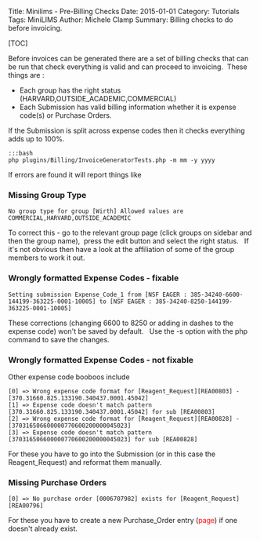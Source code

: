 Title: Minilims - Pre-Billing Checks
Date: 2015-01-01
Category: Tutorials
Tags: MiniLIMS
Author: Michele Clamp
Summary: Billing checks to do before invoicing.

[TOC]

Before invoices can be generated there are a set of billing checks that can be run that check everything is valid and can proceed to invoicing.  These things are : 

* Each group has the right status (HARVARD,OUTSIDE_ACADEMIC,COMMERCIAL) 
* Each Submission has valid billing information whether it is expense code(s) or Purchase Orders.  

If the Submission is split across expense codes then it checks everything adds up to 100%.

    :::bash
    php plugins/Billing/InvoiceGeneratorTests.php -m mm -y yyyy

If errors are found it will report things like

### Missing Group Type

    No group type for group [Wirth] Allowed values are COMMERCIAL,HARVARD,OUTSIDE_ACADEMIC

To correct this - go to the relevant group page (click groups on sidebar and then the group name),  press the edit button and select the right status.   If it's not obvious then have a look at the affiliation of some of the group members to work it out.

### Wrongly formatted Expense Codes - fixable

    Setting submission Expense_Code_1 from [NSF EAGER : 385-34240-6600-144199-363225-0001-10005] to [NSF EAGER : 385-34240-8250-144199-363225-0001-10005]

These corrections (changing 6600 to 8250 or adding in dashes to the expense code) won't be saved by default.   Use the -s option with the php command to save the changes.

### Wrongly formatted Expense Codes - not fixable

Other expense code booboos include

    [0] => Wrong expense code format for [Reagent_Request][REA00803] - [370.31660.825.133190.340437.0001.45042]
    [1] => Expense code doesn't match pattern [370.31660.825.133190.340437.0001.45042] for sub [REA00803]
    [2] => Wrong expense code format for [Reagent_Request][REA00828] - [370316506600000770600200000045023]
    [3] => Expense code doesn't match pattern [370316506600000770600200000045023] for sub [REA00828]

For these you have to go into the Submission (or in this case the Reagent_Request) and reformat them manually.

### Missing Purchase Orders

    [0] => No purchase order [0006707982] exists for [Reagent_Request][REA00796]

For these you have to create a new Purchase_Order entry (<span style="color: #ff0000;">page</span>) if one doesn't already exist.
